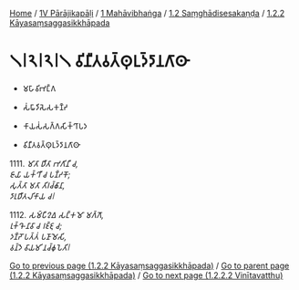 
[Home](/) / [1V Pārājikapāḷi](../../../../1V.md) / [1 Mahāvibhaṅga](../../../1.md) / [1.2 Saṃghādisesakaṇḍa](../../1.2.md) / [1.2.2 Kāyasaṃsaggasikkhāpada](../1.2.2.md)

# 𑁧𑁇𑁨𑁇𑁨𑁇𑁧 𑀯𑀺𑀦𑀻𑀢𑀯𑀢𑁆𑀣𑀼𑀉𑀤𑁆𑀤𑀸𑀦𑀕𑀸𑀣𑀸

* 𑀫𑀳𑀸𑀯𑀺𑀪𑀗𑁆𑀕

* 𑀲𑀁𑀖𑀸𑀤𑀺𑀲𑁂𑀲𑀓𑀡𑁆𑀟

* 𑀓𑀸𑀬𑀲𑀁𑀲𑀕𑁆𑀕𑀲𑀺𑀓𑁆𑀔𑀸𑀧𑀤

* 𑀯𑀺𑀦𑀻𑀢𑀯𑀢𑁆𑀣𑀼𑀉𑀤𑁆𑀤𑀸𑀦𑀕𑀸𑀣𑀸

1111\. _𑀫𑀸𑀢𑀸 𑀥𑀻𑀢𑀸 𑀪𑀕𑀺𑀦𑀻 𑀘,_  
_𑀚𑀸𑀬𑀸 𑀬𑀓𑁆𑀔𑀻 𑀘 𑀧𑀡𑁆𑀟𑀓𑁄;_  
_𑀲𑀼𑀢𑁆𑀢𑀸 𑀫𑀢𑀸 𑀢𑀺𑀭𑀘𑁆𑀙𑀸𑀦𑀸,_  
_𑀤𑀸𑀭𑀼𑀥𑀻𑀢𑀮𑀺𑀓𑀸𑀬 𑀘𑁇_  


1112\. _𑀲𑀫𑁆𑀧𑀻𑀍𑀏 𑀲𑀗𑁆𑀓𑀫𑁄 𑀫𑀕𑁆𑀕𑁄,_  
_𑀭𑀼𑀓𑁆𑀔𑁄 𑀦𑀸𑀯𑀸 𑀘 𑀭𑀚𑁆𑀚𑀼 𑀘;_  
_𑀤𑀡𑁆𑀟𑁄 𑀧𑀢𑁆𑀢𑀁 𑀧𑀡𑀸𑀫𑁂𑀲𑀺,_  
_𑀯𑀦𑁆𑀤𑁂 𑀯𑀸𑀬𑀫𑀺 𑀦𑀘𑁆𑀙𑀼𑀧𑁂𑀢𑀺𑁇_  


[Go to previous page (1.2.2 Kāyasaṃsaggasikkhāpada)](../1.2.2.md) / [Go to parent page (1.2.2 Kāyasaṃsaggasikkhāpada)](../1.2.2.md) / [Go to next page (1.2.2.2 Vinītavatthu)](1.2.2.2.md)


